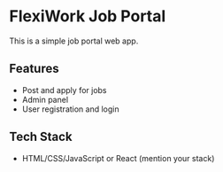 # FlexiWork Job Portal

This is a simple job portal web app.

## Features
- Post and apply for jobs
- Admin panel
- User registration and login

## Tech Stack
- HTML/CSS/JavaScript or React (mention your stack)
